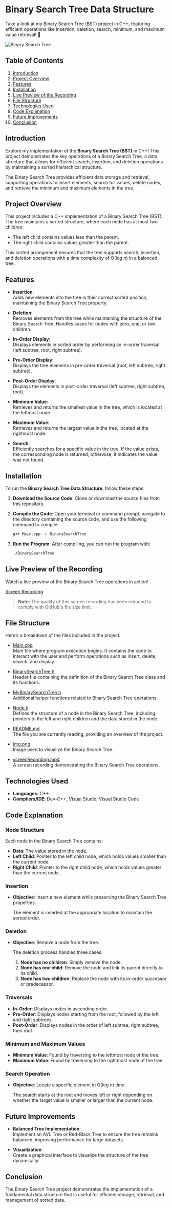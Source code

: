 # Binary Search Tree Data Structure

Take a look at my Binary Search Tree (BST) project in C++, featuring efficient operations like insertion, deletion, search, minimum, and maximum value retrieval! 🌳

![Binary Search Tree](img.png)

## Table of Contents
1. [Introduction](#introduction)
2. [Project Overview](#project-overview)
3. [Features](#features)
4. [Installation](#installation)
5. [Live Preview of the Recording](#live-preview-of-the-recording)
6. [File Structure](#file-structure)
7. [Technologies Used](#technologies-used)
8. [Code Explanation](#code-explanation)
9. [Future Improvements](#future-improvements)
10. [Conclusion](#conclusion)

## Introduction
Explore my implementation of the **Binary Search Tree (BST)** in C++! This project demonstrates the key operations of a Binary Search Tree, a data structure that allows for efficient search, insertion, and deletion operations by maintaining a sorted hierarchical structure.

The Binary Search Tree provides efficient data storage and retrieval, supporting operations to insert elements, search for values, delete nodes, and retrieve the minimum and maximum elements in the tree.

## Project Overview
This project includes a C++ implementation of a Binary Search Tree (BST). The tree maintains a sorted structure, where each node has at most two children:
- The left child contains values less than the parent.
- The right child contains values greater than the parent.

This sorted arrangement ensures that the tree supports search, insertion, and deletion operations with a time complexity of O(log n) in a balanced tree.

## Features
- **Insertion**:  
  Adds new elements into the tree in their correct sorted position, maintaining the Binary Search Tree property.
  
- **Deletion**:  
  Removes elements from the tree while maintaining the structure of the Binary Search Tree. Handles cases for nodes with zero, one, or two children.
  
- **In-Order Display**:  
  Displays elements in sorted order by performing an in-order traversal (left subtree, root, right subtree).
  
- **Pre-Order Display**:  
  Displays the tree elements in pre-order traversal (root, left subtree, right subtree).
  
- **Post-Order Display**:  
  Displays the elements in post-order traversal (left subtree, right subtree, root).

- **Minimum Value**:  
  Retrieves and returns the smallest value in the tree, which is located at the leftmost node.
  
- **Maximum Value**:  
  Retrieves and returns the largest value in the tree, located at the rightmost node.

- **Search**:  
  Efficiently searches for a specific value in the tree. If the value exists, the corresponding node is returned; otherwise, it indicates the value was not found.
  
## Installation
To run the **Binary Search Tree Data Structure**, follow these steps:

1. **Download the Source Code**: Clone or download the source files from this repository.

2. **Compile the Code**: Open your terminal or command prompt, navigate to the directory containing the source code, and use the following command to compile:

   ```bash
   g++ Main.cpp -o BinarySearchTree
   ```

3. **Run the Program**: After compiling, you can run the program with:

   ```bash
   ./BinarySearchTree
   ```

## Live Preview of the Recording
Watch a live preview of the Binary Search Tree operations in action!

[Screen Recording](screenRecording.mp4)

> **Note:** The quality of this screen recording has been reduced to comply with GitHub's file size limit.

## File Structure
Here’s a breakdown of the files included in the project:

- [Main.cpp](Main.cpp)  
  Main file where program execution begins. It contains the code to interact with the user and perform operations such as insert, delete, search, and display.
  
- [BinarySearchTree.h](BinarySearchTree.h)  
  Header file containing the definition of the Binary Search Tree class and its functions.
  
- [MyBinarySearchTree.h](MyBinarySearchTree.h)  
  Additional helper functions related to Binary Search Tree operations.
  
- [Node.h](Node.h)  
  Defines the structure of a node in the Binary Search Tree, including pointers to the left and right children and the data stored in the node.

- [README.md](README.md)  
  The file you are currently reading, providing an overview of the project.

- [img.png](img.png)  
  Image used to visualize the Binary Search Tree.

- [screenRecording.mp4](screenRecording.mp4)  
  A screen recording demonstrating the Binary Search Tree operations.

## Technologies Used
- **Languages**: C++
- **Compilers/IDE**: Dev-C++, Visual Studio, Visual Studio Code

## Code Explanation

### **Node Structure**
Each node in the Binary Search Tree contains:
- **Data**: The value stored in the node.
- **Left Child**: Pointer to the left child node, which holds values smaller than the current node.
- **Right Child**: Pointer to the right child node, which holds values greater than the current node.

### **Insertion**
- **Objective**: Insert a new element while preserving the Binary Search Tree properties.
  
  The element is inserted at the appropriate location to maintain the sorted order.

### **Deletion**
- **Objective**: Remove a node from the tree.
  
  The deletion process handles three cases:
  1. **Node has no children**: Simply remove the node.
  2. **Node has one child**: Remove the node and link its parent directly to its child.
  3. **Node has two children**: Replace the node with its in-order successor or predecessor.

### **Traversals**
- **In-Order**: Displays nodes in ascending order.
- **Pre-Order**: Displays nodes starting from the root, followed by the left and right subtrees.
- **Post-Order**: Displays nodes in the order of left subtree, right subtree, then root.

### **Minimum and Maximum Values**
- **Minimum Value**: Found by traversing to the leftmost node of the tree.
- **Maximum Value**: Found by traversing to the rightmost node of the tree.

### **Search Operation**
- **Objective**: Locate a specific element in O(log n) time.
  
  The search starts at the root and moves left or right depending on whether the target value is smaller or larger than the current node.

## Future Improvements
- **Balanced Tree Implementation**:  
  Implement an AVL Tree or Red-Black Tree to ensure the tree remains balanced, improving performance for large datasets.
  
- **Visualization**:  
  Create a graphical interface to visualize the structure of the tree dynamically.

## Conclusion
The Binary Search Tree project demonstrates the implementation of a fundamental data structure that is useful for efficient storage, retrieval, and management of sorted data.
